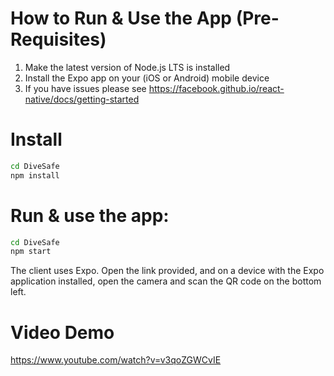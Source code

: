 

# How to Run & Use the App (Pre-Requisites)

1. Make the latest version of Node.js LTS is installed
2. Install the Expo app on your (iOS or Android) mobile device
3. If you have issues please see https://facebook.github.io/react-native/docs/getting-started


# Install

```bash
cd DiveSafe
npm install
```
# Run & use the app: 

```bash
cd DiveSafe
npm start
```

The client uses Expo. Open the link provided, and on a device with the Expo application installed, open the camera and scan the QR code on the bottom left.

# Video Demo

https://www.youtube.com/watch?v=v3qoZGWCvIE